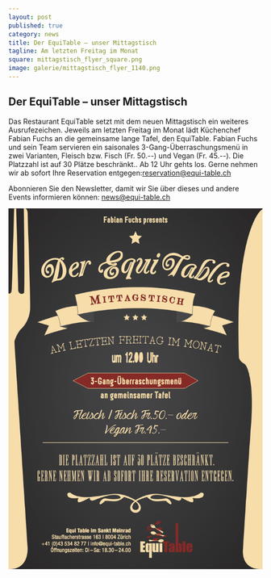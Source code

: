 ```yaml
---
layout: post
published: true
category: news
title: Der EquiTable – unser Mittagstisch
tagline: Am letzten Freitag im Monat
square: mittagstisch_flyer_square.png
image: galerie/mittagstisch_flyer_1140.png
---
```

## Der EquiTable – unser Mittagstisch

Das Restaurant EquiTable setzt mit dem neuen Mittagstisch ein weiteres Ausrufezeichen. Jeweils am letzten Freitag im Monat lädt Küchenchef Fabian Fuchs an die gemeinsame lange Tafel, den EquiTable. Fabian Fuchs und sein Team servieren ein saisonales 3-Gang-Überraschungsmenü in zwei Varianten, Fleisch bzw. Fisch (Fr. 50.--) und Vegan (Fr. 45.--). Die Platzzahl ist auf 30 Plätze beschränkt.. Ab 12 Uhr gehts los. Gerne nehmen wir ab sofort Ihre Reservation entgegen:<a href="mailto:reservation@equi-table.ch">reservation@equi-table.ch</a>

Abonnieren Sie den Newsletter, damit wir Sie über dieses und andere Events informieren können: <a href="mailto:news@equi-table.ch">news@equi-table.ch </a>



![Equitable Flyer Web 1](../../assets/images/galerie/equitable_Flyer_web_1.jpg)